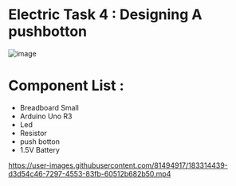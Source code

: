 #  Electric Task 4 : Designing A pushbotton
![image](https://user-images.githubusercontent.com/81494917/183314304-67647a22-7752-4ddd-8d4d-b24816b9b478.png)
# Component List :
* Breadboard Small
* Arduino Uno R3
* Led
* Resistor
* push botton
* 1.5V Battery

https://user-images.githubusercontent.com/81494917/183314439-d3d54c46-7297-4553-83fb-60512b682b50.mp4

